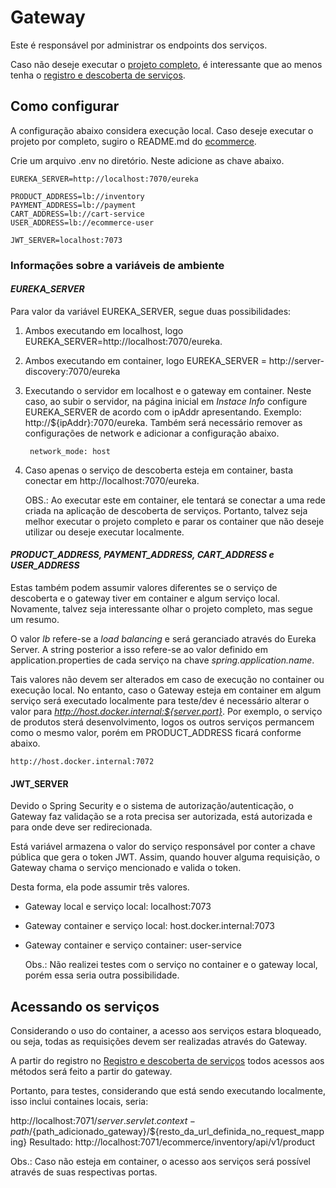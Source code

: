 # Gateway

Este é responsável por administrar os endpoints dos serviços.

Caso não deseje executar o [projeto completo](https://github.com/DFaccio/ecommerce-system), é interessante que ao menos tenha o [registro e descoberta de serviços](https://github.com/DFaccio/ecommerce-registry/tree/main).

## Como configurar

A configuração abaixo considera execução local. Caso deseje executar o projeto por completo, sugiro o README.md do [ecommerce](https://github.com/DFaccio/ecommerce-system).

Crie um arquivo .env no diretório. Neste adicione as chave abaixo.

```
EUREKA_SERVER=http://localhost:7070/eureka

PRODUCT_ADDRESS=lb://inventory
PAYMENT_ADDRESS=lb://payment
CART_ADDRESS=lb://cart-service
USER_ADDRESS=lb://ecommerce-user

JWT_SERVER=localhost:7073
```
### Informações sobre a variáveis de ambiente

#### _EUREKA_SERVER_

Para valor da variável EUREKA_SERVER, segue duas possibilidades:
1. Ambos executando em localhost, logo EUREKA_SERVER=http://localhost:7070/eureka.
2. Ambos executando em container, logo EUREKA_SERVER = http://server-discovery:7070/eureka
3. Executando o servidor em localhost e o gateway em container. Neste caso, ao subir o servidor, na página inicial em
   _Instace Info_ configure EUREKA_SERVER de acordo com o ipAddr apresentando. Exemplo: http://${ipAddr}:7070/eureka.
   Também será necessário remover as configurações de network e adicionar a configuração abaixo.

        network_mode: host
4. Caso apenas o serviço de descoberta esteja em container, basta conectar em http://localhost:7070/eureka.


      OBS.: Ao executar este em container, ele tentará se conectar a uma rede criada na aplicação de descoberta de serviços. Portanto, talvez seja melhor executar o projeto completo e parar os container que não deseje utilizar ou deseje executar         localmente.

#### _PRODUCT_ADDRESS, PAYMENT_ADDRESS, CART_ADDRESS e USER_ADDRESS_

Estas também podem assumir valores diferentes se o serviço de descoberta e o gateway tiver em container e algum serviço local. Novamente, talvez seja interessante olhar o projeto completo, mas segue um resumo.

O valor _lb_ refere-se a _load balancing_ e será geranciado através do Eureka Server. A string posterior a isso refere-se ao valor definido em application.properties de cada serviço na chave *spring.application.name*.

Tais valores não devem ser alterados em caso de execução no container ou execução local. No entanto, caso o Gateway esteja em container em algum serviço será executado localmente para teste/dev é necessário alterar o valor para _http://host.docker.internal:${server.port}_. Por exemplo, o serviço de produtos sterá desenvolvimento, logos os outros serviços permancem como o mesmo valor, porém em PRODUCT_ADDRESS ficará conforme abaixo.

    http://host.docker.internal:7072

#### JWT_SERVER

Devido o Spring Security e o sistema de autorização/autenticação, o Gateway faz validação se a rota precisa ser autorizada, está autorizada e para onde deve ser redirecionada. 

Está variável armazena o valor do serviço responsável por conter a chave pública que gera o token JWT. Assim, quando houver alguma requisição, o Gateway chama o serviço mencionado e valida o token.

Desta forma, ela pode assumir três valores.

* Gateway local e serviço local: localhost:7073
* Gateway container e serviço local: host.docker.internal:7073
* Gateway container e serviço container: user-service

    Obs.: Não realizei testes com o serviço no container e o gateway local, porém essa seria outra possibilidade.

## Acessando os serviços

Considerando o uso do container, a acesso aos serviços estara bloqueado, ou seja, todas as requisições devem ser realizadas através do Gateway.

A partir do registro no [Registro e descoberta de serviços](https://github.com/DFaccio/ecommerce-registry/tree/main) 
todos acessos aos métodos será feito a partir do gateway.

Portanto, para testes, considerando que está sendo executando localmente, isso inclui containes locais, seria:

http://localhost:7071/${server.servlet.context-path}/${path_adicionado_gateway}/${resto_da_url_definida_no_request_mapping}
Resultado: http://localhost:7071/ecommerce/inventory/api/v1/product

Obs.: Caso não esteja em container, o acesso aos serviços será possível através de suas respectivas portas.
